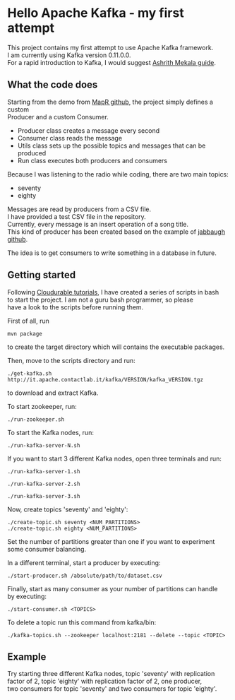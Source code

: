 # Hello Apache Kafka - my first attempt

This project contains my first attempt to use Apache Kafka framework.  
I am currently using Kafka version 0.11.0.0.  
For a rapid introduction to Kafka, I would suggest [Ashrith Mekala guide](https://gist.github.com/ashrithr/5811266).  

## What the code does
Starting from the demo from [MapR github](https://github.com/mapr-demos/kafka-sample-programs), the project simply defines a custom  
Producer and a custom Consumer.  
* Producer class creates a message every second  
* Consumer class reads the message  
* Utils class sets up the possible topics and messages that can be produced  
* Run class executes both producers and consumers  

Because I was listening to the radio while coding, there are two main topics:  
* seventy  
* eighty  

Messages are read by producers from a CSV file.  
I have provided a test CSV file in the repository.  
Currently, every message is an insert operation of a song title.    
This kind of producer has been created based on the example of [jabbaugh github](https://github.com/jabbaugh/kafka-producer).  

The idea is to get consumers to write something in a database in future.  

## Getting started
Following [Cloudurable tutorials](http://cloudurable.com/blog/kafka-tutorial/index.html), I have created a series of scripts in bash  
to start the project. I am not a guru bash programmer, so please  
have a look to the scripts before running them.  

First of all, run  
```
mvn package
```
to create the target directory which will contains the executable packages.  


Then, move to the scripts directory and run:  
```
./get-kafka.sh http://it.apache.contactlab.it/kafka/VERSION/kafka_VERSION.tgz
```
to download and extract Kafka.  


To start zookeeper, run:  
```
./run-zookeeper.sh
```

To start the Kafka nodes, run:  
```
./run-kafka-server-N.sh
```
If you want to start 3 different Kafka nodes, open three terminals and run:  
```
./run-kafka-server-1.sh
```
```
./run-kafka-server-2.sh
```
```
./run-kafka-server-3.sh
```

Now, create topics 'seventy' and 'eighty':  
```
./create-topic.sh seventy <NUM_PARTITIONS>
./create-topic.sh eighty <NUM_PARTITIONS>
```
Set the number of partitions greater than one if you want to experiment  
some consumer balancing.  


In a different terminal, start a producer by executing:  
```
./start-producer.sh /absolute/path/to/dataset.csv
```

Finally, start as many consumer as your number of partitions can handle  
by executing:  
```
./start-consumer.sh <TOPICS>
```


To delete a topic run this command from kafka/bin:  
```
./kafka-topics.sh --zookeeper localhost:2181 --delete --topic <TOPIC>
```

## Example
Try starting three different Kafka nodes, topic 'seventy' with replication  
factor of 2, topic 'eighty' with replication factor of 2, one producer,  
two consumers for topic 'seventy' and two consumers for topic 'eighty'.  
